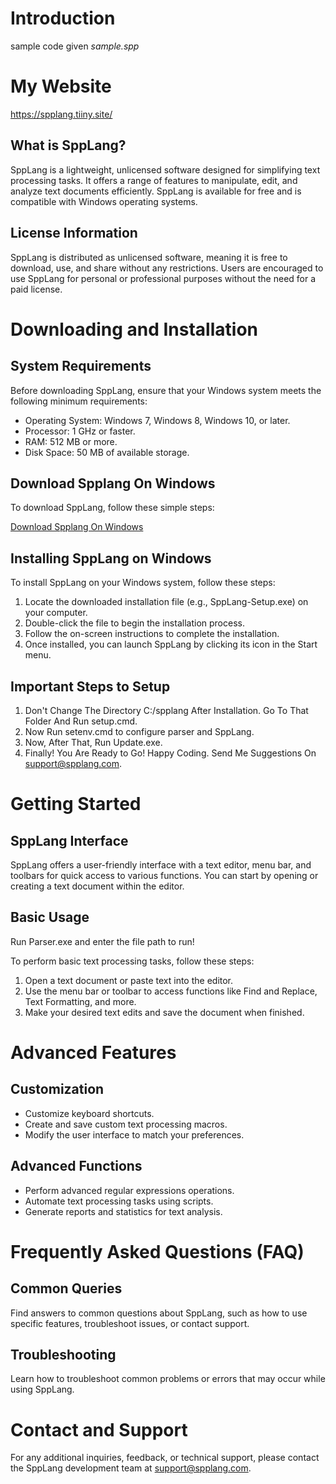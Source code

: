 # Introduction
sample code given *sample.spp*
# My Website
https://spplang.tiiny.site/

## What is SppLang?

SppLang is a lightweight, unlicensed software designed for simplifying text processing tasks. It offers a range of features to manipulate, edit, and analyze text documents efficiently. SppLang is available for free and is compatible with Windows operating systems.

## License Information

SppLang is distributed as unlicensed software, meaning it is free to download, use, and share without any restrictions. Users are encouraged to use SppLang for personal or professional purposes without the need for a paid license.

# Downloading and Installation

## System Requirements

Before downloading SppLang, ensure that your Windows system meets the following minimum requirements:

- Operating System: Windows 7, Windows 8, Windows 10, or later.
- Processor: 1 GHz or faster.
- RAM: 512 MB or more.
- Disk Space: 50 MB of available storage.

## Download Spplang On Windows

To download SppLang, follow these simple steps:

[Download Spplang On Windows](https://www.mediafire.com/file/774rlgahq3ti78b/Spplang.exe/file)

## Installing SppLang on Windows

To install SppLang on your Windows system, follow these steps:

1. Locate the downloaded installation file (e.g., SppLang-Setup.exe) on your computer.
2. Double-click the file to begin the installation process.
3. Follow the on-screen instructions to complete the installation.
4. Once installed, you can launch SppLang by clicking its icon in the Start menu.

## Important Steps to Setup

1. Don't Change The Directory C:/spplang After Installation. Go To That Folder And Run setup.cmd.
2. Now Run setenv.cmd to configure parser and SppLang.
3. Now, After That, Run Update.exe.
4. Finally! You Are Ready to Go! Happy Coding. Send Me Suggestions On support@spplang.com.

# Getting Started

## SppLang Interface

SppLang offers a user-friendly interface with a text editor, menu bar, and toolbars for quick access to various functions. You can start by opening or creating a text document within the editor.

## Basic Usage

Run Parser.exe and enter the file path to run!

To perform basic text processing tasks, follow these steps:

1. Open a text document or paste text into the editor.
2. Use the menu bar or toolbar to access functions like Find and Replace, Text Formatting, and more.
3. Make your desired text edits and save the document when finished.

# Advanced Features

## Customization

- Customize keyboard shortcuts.
- Create and save custom text processing macros.
- Modify the user interface to match your preferences.

## Advanced Functions

- Perform advanced regular expressions operations.
- Automate text processing tasks using scripts.
- Generate reports and statistics for text analysis.

# Frequently Asked Questions (FAQ)

## Common Queries

Find answers to common questions about SppLang, such as how to use specific features, troubleshoot issues, or contact support.

## Troubleshooting

Learn how to troubleshoot common problems or errors that may occur while using SppLang.

# Contact and Support

For any additional inquiries, feedback, or technical support, please contact the SppLang development team at [support@spplang.com](mailto:ayushmangupta69@gmail.com).
